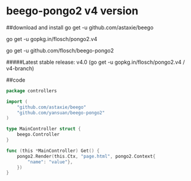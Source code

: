 # beego-pongo2 v4 version

##download and install
go get -u github.com/astaxie/beego

go get -u gopkg.in/flosch/pongo2.v4

go get -u github.com/flosch/beego-pongo2

#####Latest stable release: v4.0 (go get -u gopkg.in/flosch/pongo2.v4 / v4-branch)

##code

```go
package controllers

import (
    "github.com/astaxie/beego"
    "github.com/yansuan/beego-pongo2"
)

type MainController struct {
    beego.Controller
}

func (this *MainController) Get() {
    pongo2.Render(this.Ctx, "page.html", pongo2.Context{
        "name": "value"},
    })
}
```

